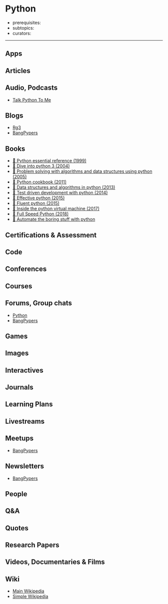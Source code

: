 # Python

- prerequisites:
- subtopics:
- curators:

------

## Apps

## Articles

## Audio, Podcasts

- [Talk Python To Me](https://talkpython.fm/)


## Blogs

- [Rg3](http://rg3.name/)
- [BangPypers](http://bangalore.python.org.in/)

## Books

- [📕 Python essential reference (1999)](https://www.goodreads.com/book/show/6666430-python-essential-reference)
- [📖 Dive into python 3 (2004)](http://www.diveintopython3.net/)
- [📖 Problem solving with algorithms and data structures using python (2005)](http://interactivepython.org/runestone/static/pythonds/index.html)
- [📖 Python cookbook (2011)](https://d.cxcore.net/Python/Python_Cookbook_3rd_Edition.pdf)
- [📕 Data structures and algorithms in python (2013)](http://www.goodreads.com/book/show/13838796-data-structures-and-algorithms-in-python)
- [📕 Test driven development with python (2014)](http://www.goodreads.com/book/show/17912811-test-driven-web-development-with-python)
- [📕 Effective python (2015)](http://www.goodreads.com/book/show/23020812-effective-python)
- [📕 Fluent python (2015)](http://www.goodreads.com/book/show/22800567-fluent-python)
- [📖 Inside the python virtual machine (2017)](https://leanpub.com/insidethepythonvirtualmachine)
- [📖 Full Speed Python (2018)](https://github.com/joaoventura/full-speed-python)
- [📖 Automate the boring stuff with python](https://automatetheboringstuff.com/)


## Certifications & Assessment

## Code

## Conferences

## Courses

## Forums, Group chats

- [Python](https://www.reddit.com/r/Python/)
- [BangPypers](https://bangpypers.slack.com/)

## Games

## Images

## Interactives

## Journals

## Learning Plans

## Livestreams

## Meetups

- [BangPypers](https://www.meetup.com/bangpypers)

## Newsletters

- [BangPypers](https://mail.python.org/mailman/listinfo/bangpypers)

## People

## Q&A

## Quotes

## Research Papers

## Videos, Documentaries & Films

## Wiki

- [Main Wikipedia](https://en.wikipedia.org/wiki/Python_(programming_language))
- [Simple Wikipedia](https://simple.wikipedia.org/wiki/Python_(programming_language))
